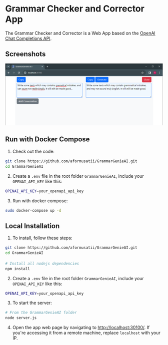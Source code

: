 # Grammar Checker and Corrector App
The Grammar Checker and Corrector is a Web App based on the [OpenAI Chat Completions API](https://platform.openai.com/docs/guides/text-generation).

## Screenshots
![alt text](doc/GrammarGenieAI_1.png)

## Run with Docker Compose


1. Check out the code:
```bash
git clone https://github.com/aformusatii/GrammarGenieAI.git
cd GrammarGenieAI
```

2. Create a `.env` file in the root folder `GrammarGenieAI`, include your `OPENAI_API_KEY` like this:
```bash
OPENAI_API_KEY=your_openapi_api_key
```

3. Run with docker compose:
```bash
sudo docker-compose up -d
```

## Local Installation

1. To install, follow these steps:
```bash
git clone https://github.com/aformusatii/GrammarGenieAI.git
cd GrammarGenieAI

# Install all nodejs dependencies
npm install
```

2. Create a `.env` file in the root folder `GrammarGenieAI`, include your `OPENAI_API_KEY` like this:
```bash
OPENAI_API_KEY=your_openapi_api_key
```

3. To start the server:
```bash
# From the GrammarGenieAI folder
node server.js
```

4. Open the app web page by navigating to [http://localhost:30100/](http://localhost:30100/). If you're accessing it from a remote machine, replace `localhost` with your IP.


